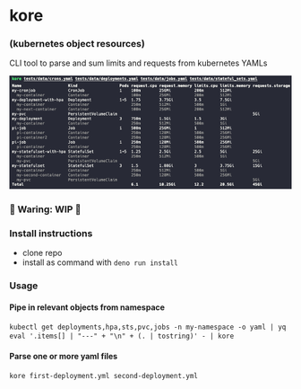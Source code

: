 # kore

### (kubernetes object resources)

CLI tool to parse and sum limits and requests from kubernetes YAMLs

![kore](data/img.png)

### 🚧 Waring: WIP 🚧

### Install instructions

- clone repo
- install as command with `deno run install`

### Usage

#### Pipe in relevant objects from namespace
```
kubectl get deployments,hpa,sts,pvc,jobs -n my-namespace -o yaml | yq eval '.items[] | "---" + "\n" + (. | tostring)' - | kore

```

#### Parse one or more yaml files
```
kore first-deployment.yml second-deployment.yml
```
